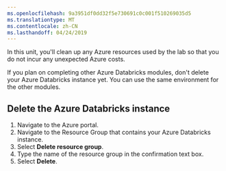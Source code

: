 ```yaml
---
ms.openlocfilehash: 9a3951df0dd32f5e730691c0c001f510269035d5
ms.translationtype: MT
ms.contentlocale: zh-CN
ms.lasthandoff: 04/24/2019
---
```


In this unit, you'll clean up any Azure resources used by the lab so that you do not incur any unexpected Azure costs.

If you plan on completing other Azure Databricks modules, don't delete your Azure Databricks instance yet. You can use the same environment for the other modules.

## <a name="delete-the-azure-databricks-instance"></a>Delete the Azure Databricks instance

1. Navigate to the Azure portal.
1. Navigate to the Resource Group that contains your Azure Databricks instance.
1. Select **Delete resource group**.
1. Type the name of the resource group in the confirmation text box.
1. Select **Delete**.